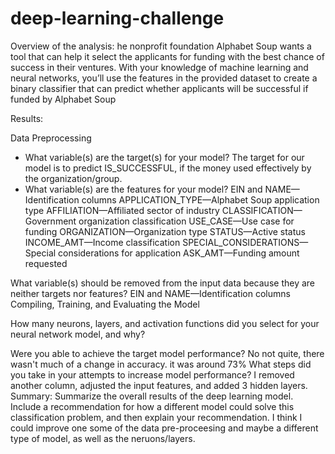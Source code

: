 # deep-learning-challenge

Overview of the analysis: he nonprofit foundation Alphabet Soup wants a tool that can help it select the applicants for funding with the best chance of success in their ventures. With your knowledge of machine learning and neural networks, you’ll use the features in the provided dataset to create a binary classifier that can predict whether applicants will be successful if funded by Alphabet Soup

Results: 

Data Preprocessing

 - What variable(s) are the target(s) for your model?
     The target for our model is to predict IS_SUCCESSFUL, if the money used effectively by the organization/group.
- What variable(s) are the features for your model?
    EIN and NAME—Identification columns
  APPLICATION_TYPE—Alphabet Soup application type
  AFFILIATION—Affiliated sector of industry
  CLASSIFICATION—Government organization classification
  USE_CASE—Use case for funding
  ORGANIZATION—Organization type
  STATUS—Active status
  INCOME_AMT—Income classification
  SPECIAL_CONSIDERATIONS—Special considerations for application
  ASK_AMT—Funding amount requested

What variable(s) should be removed from the input data because they are neither targets nor features?
  EIN and NAME—Identification columns
Compiling, Training, and Evaluating the Model

How many neurons, layers, and activation functions did you select for your neural network model, and why?
  
Were you able to achieve the target model performance?
  No not quite, there wasn't much of a change in accuracy. it was around 73%
What steps did you take in your attempts to increase model performance?
  I removed another column, adjusted the input features, and added 3 hidden layers.
Summary: Summarize the overall results of the deep learning model. Include a recommendation for how a different model could solve this classification problem, and then explain your recommendation.
  I think I could improve one some of the data pre-proceesing and maybe a different type of model, as well as the neruons/layers.
